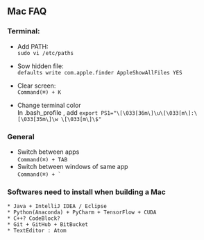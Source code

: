 ## Mac FAQ


### Terminal:  
* Add PATH:     
	`sudo vi /etc/paths`

* Sow hidden file:   
	`defaults write com.apple.finder AppleShowAllFiles YES`

* Clear screen:  
	`Command(⌘) + K`

* Change terminal color   
	In .bash_profile , add `export PS1="\[\033[36m\]\u\[\033[m\]:\[\033[35m\]\w \[\033[m\]\$"`



### General
* Switch between apps  
	`Command(⌘) + TAB`
* Switch between windows of same app  
	``Command(⌘) + ` ``


### Softwares need to install when building a Mac   
	* Java + IntelliJ IDEA / Eclipse
	* Python(Anaconda) + PyCharm + TensorFlow + CUDA
	* C++? CodeBlock?
	* Git + GitHub + BitBucket
	* TextEditor : Atom
